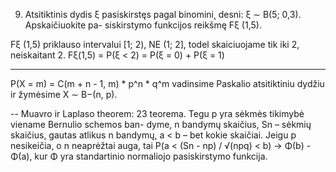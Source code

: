 9. Atsitiktinis dydis ξ pasiskirstęs pagal binomini˛ desni: ξ ∼ B(5; 0,3). Apskaičiuokite pa-
siskirstymo funkcijos reikšmę Fξ (1,5).


Fξ (1,5) priklauso intervalui [1; 2), NE (1; 2], todel skaiciuojame tik iki 2, neiskaitant 2.
Fξ(1,5) = P(ξ < 2) = P(ξ = 0) + P(ξ = 1)

---
P(X = m) = C(m + n - 1, m) * p^n * q^m
vadinsime Paskalio atsitiktiniu dydžiu ir žymėsime X ∼ B−(n, p).

--
Muavro ir Laplaso theorem:
23 teorema. Tegu p yra sėkmės tikimybė viename Bernulio schemos ban-
dyme, n bandymų skaičius, Sn – sėkmių skaičius, gautas atlikus n bandymų,
a < b – bet kokie skaičiai. Jeigu p nesikeičia, o n neaprėžtai auga, tai
P(a < (Sn - np) / √(npq) < b) → Φ(b) - Φ(a), kur Φ yra standartinio
normaliojo pasiskirstymo funkcija.